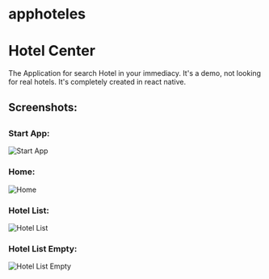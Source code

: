 # apphoteles

<h1>Hotel Center</h1>
The Application for search Hotel in your immediacy. It's a demo, not looking for real hotels.
It's completely created in react native.
<h2>Screenshots:<h2>

<h3>Start App:</h3>

![Start App](https://i.imgur.com/jT9Bx6R.png)

<h3>Home:</h3>

![Home](https://i.imgur.com/XKGLx0c.png)

<h3>Hotel List:</h3>

![Hotel List](https://i.imgur.com/R6Vx42m.png)

<h3>Hotel List Empty:</h3>

![Hotel List Empty](https://i.imgur.com/SIZrxB9.png)




